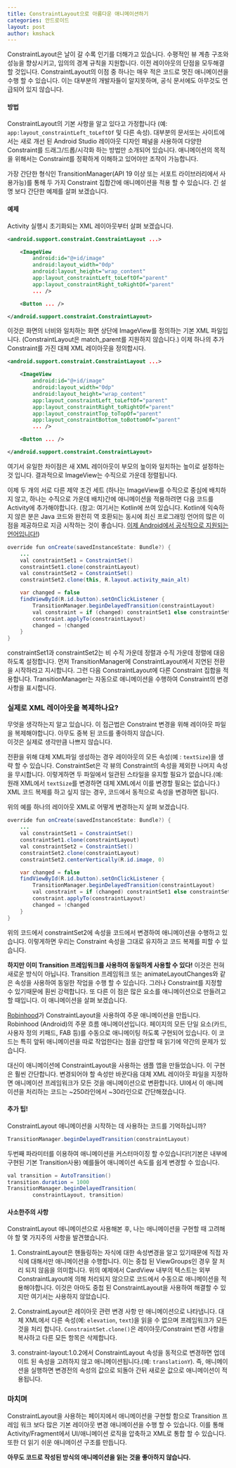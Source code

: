```yaml
---
title: ConstraintLayout으로 아름다운 애니메이션하기
categories: 안드로이드
layout: post
author: kmshack
---
```


ConstraintLayout은 날이 갈 수록 인기를 더해가고 있습니다. 수평적인 뷰 계층 구조와 성능을 향상시키고, 임의의 경계 규칙을 지원합니다. 이전 레이아웃의 단점을 모두해결 할 것입니다. ConstraintLayout의 이점 중 하나는 매우 적은 코드로 멋진 애니메이션을 수행 할 수 있습니다. 이는 대부분의 개발자들이 알지못하며, 공식 문서에도 아무것도 언급되어 있지 않습니다.

#### 방법
ConstraintLayout의 기본 사항을 알고 있다고 가정합니다 (예: `app:layout_constraintLeft_toLeftOf` 및 다른 속성). 대부분의 문서또는 사이트에서는 새로 개선 된 Android Studio 레이아웃 디자인 패널을 사용하여 다양한 Constraint를 드래그/드롭/시각화 하는 방법만 소개되어 있습니다. 애니메이션의 목적을 위해서는 Constraint를 정확하게 이해하고 있어야만 조작이 가능합니다.  

가장 간단한 형식인 TransitionManager(API 19 이상 또는 서포트 라이브러리에서 사용가능)를 통해 두 가지 Constraint 집합간에 애니메이션을 적용 할 수 있습니다. 긴 설명 보다 간단한 예제를 살펴 보겠습니다.

#### 예제
Activity 실행시 초기화되는 XML 레이아웃부터 살펴 보겠습니다.

```xml
<android.support.constraint.ConstraintLayout ...>

    <ImageView
        android:id="@+id/image"
        android:layout_width="0dp"
        android:layout_height="wrap_content"
        app:layout_constraintLeft_toLeftOf="parent"
        app:layout_constraintRight_toRightOf="parent"
        ... />

    <Button ... />

</android.support.constraint.ConstraintLayout>
```
이것은 화면의 너비와 일치하는 화면 상단에 ImageView를 정의하는 기본 XML 파일입니다. (ConstraintLayout은 match_parent를 지원하지 않습니다.) 이제 하나의 추가 Constraint를 가진 대체 XML 레이아웃을 정의합시다.

```xml
<android.support.constraint.ConstraintLayout ...>

    <ImageView
        android:id="@+id/image"
        android:layout_width="0dp"
        android:layout_height="wrap_content"
        app:layout_constraintLeft_toLeftOf="parent"
        app:layout_constraintRight_toRightOf="parent"
        app:layout_constraintTop_toTopOf="parent"
        app:layout_constraintBottom_toBottomOf="parent"
        ... />

    <Button ... />

</android.support.constraint.ConstraintLayout>
```

여기서 유일한 차이점은 새 XML 레이아웃이 부모의 높이와 일치하는 높이로 설정하는것 입니다. 결과적으로 ImageView는 수직으로 가운데 정렬됩니다.  

이제 두 개의 서로 다른 제약 조건 세트 (하나는 ImageView를 수직으로 중심에 배치하지 않고, 하나는 수직으로 가운데 배치)간에 애니메이션을 적용하려면 다음 코드를 Activity에 추가해야합니다.
(참고: 여기서는 Kotlin에 쓰여 있습니다. Kotlin에 익숙하지 않은 분은 Java 코드와 완전히 역 호환되는 동시에 최신 프로그래밍 언어의 많은 이점을 제공하므로 지금 시작하는 것이 좋습니다. [이제 Android에서 공식적으로 지원되는 언어입니다!](https://developer.android.com/kotlin/index.html))

```java
override fun onCreate(savedInstanceState: Bundle?) {
    ...
    val constraintSet1 = ConstraintSet()
    constraintSet1.clone(constraintLayout)
    val constraintSet2 = ConstraintSet()
    constraintSet2.clone(this, R.layout.activity_main_alt)

    var changed = false
    findViewById(R.id.button).setOnClickListener {
        TransitionManager.beginDelayedTransition(constraintLayout)
        val constraint = if (changed) constraintSet1 else constraintSet2
        constraint.applyTo(constraintLayout)
        changed = !changed
    }
}
```

constraintSet1과 constraintSet2는 비 수직 가운데 정렬과 수직 가운데 정렬에 대응하도록 설정합니다. 먼저 TransitionManager에 ConstraintLayout에서 지연된 전환을 시작하라고 지시합니다. 그런 다음 ConstraintLayout에 다른 Constraint 집합을 적용합니다. TransitionManager는 자동으로 애니메이션을 수행하여 Constraint의 변경 사항을 표시합니다.



### 실제로 XML 레이아웃을 복제하나요?  

무엇을 생각하는지 알고 있습니다. 이 접근법은 Constraint 변경을 위해 레이아웃 파일을 복제해야합니다. 아무도 중복 된 코드를 좋아하지 않습니다.  
이것은 실제로 생각만큼 나쁘지 않습니다.  

전환을 위해 대체 XML파일 생성하는 경우 레이아웃의 모든 속성(예 : `textSize`)을 생략 할 수 있습니다. ConstraintSet은 각 뷰의 Constraint의 속성을 제외한 나머지 속성을 무시합니다. 이렇게하면 두 파일에서 일관된 스타일을 유지할 필요가 없습니다.(예: 원래 XML에서 `textSize`를 변경하면 대체 XML에서 이를 변경할 필요는 없습니다.)
XML 코드 복제를 하고 싶지 않는 경우, 코드에서 동적으로 속성을 변경하면 됩니다.  

위의 예를 하나의 레이아웃 XML로 어떻게 변경하는지 살펴 보겠습니다.

```java
override fun onCreate(savedInstanceState: Bundle?) {
    ...
    val constraintSet1 = ConstraintSet()
    constraintSet1.clone(constraintLayout)
    val constraintSet2 = ConstraintSet()
    constraintSet2.clone(constraintLayout)
    constraintSet2.centerVertically(R.id.image, 0)

    var changed = false
    findViewById(R.id.button).setOnClickListener {
        TransitionManager.beginDelayedTransition(constraintLayout)
        val constraint = if (changed) constraintSet1 else constraintSet2
        constraint.applyTo(constraintLayout)
        changed = !changed
    }
}
```
위의 코드에서 constraintSet2에 속성을 코드에서 변경하여 애니메이션을 수행하고 있습니다. 이렇게하면 우리는 Constraint 속성을 그대로 유지하고 코드 복제를 피할 수 있습니다.  

**하지만 이미 Transition 프레임워크를 사용하여 동일하게 사용할 수 있다!**
이것은 전혀 새로운 방식이 아닙니다. Transition 프레임워크 또는 animateLayoutChanges와 같은 속성을 사용하여 동일한 작업을 수행 할 수 있습니다. 그러나 Constraint를 지정할 수 있기때문에 훤씬 강력합니다. 또 다른 이 점은 많은 요소를 애니메이션으로 만들려고 할 때입니다. 이 애니메이션을 살펴 보겠습니다.  

[Robinhood](https://robinhood.com)가 ConstraintLayout을 사용하여 주문 애니메이션을 만듭니다. Robinhood (Android)의 주문 흐름 애니메이션입니다. 페이지의 모든 단일 요소(카드, 사용자 정의 키패드, FAB 등)를 수동으로 애니메이팅 하도록 구현되어 있습니다. 이 코드는 특히 앞뒤 애니메이션을 따로 작업한다는 점을 감안할 때 읽기에 약간의 문제가 있습니다.  

대신이 애니메이션에 ConstraintLayout을 사용하는 샘플 앱을 만들었습니다. 이 구현은 훨씬 간단합니다. 변경되어야 할 속성만 바꾼다음 대체 XML 레이아웃 파일을 지정하면 애니메이션 프레임워크가 모든 것을 애니메이션으로 변환합니다. UI에서 이 애니메이션을 처리하는 코드는 ~250라인에서 ~30라인으로 간단해졌습니다.


#### 추가 팁!

ConstraintLayout 애니메이션을 시작하는 데 사용하는 코드를 기억하십니까?

```java
TransitionManager.beginDelayedTransition(constraintLayout)
```

두번째 파라미터를 이용하여 애니메이션을 커스터마이징 할 수있습니다!(기본은 내부에 구현된 기본 Transition사용) 예를들어 애니메이션 속도를 쉽게 변경할 수 있습니다.  

```java
val transition = AutoTransition()
transition.duration = 1000
TransitionManager.beginDelayedTransition(
        constraintLayout, transition)
```


#### 사소한주의 사항
ConstraintLayout 애니메이션으로 사용해본 후, 나는 애니메이션을 구현할 때 고려해야 할 몇 가지주의 사항을 발견했습니다.


1. ConstraintLayout은 핸들링하는 자식에 대한 속성변경을 알고 있기때문에 직접 자식에 대해서만 애니메이션을 수행합니다. 이는 중첩 된 ViewGroups인 경우 잘 처리 되지 않음을 의미합니다. 위의 예제에서 CardView 내부의 텍스트는 외부 ConstraintLayout에 의해 처리되지 않으므로 코드에서 수동으로 애니메이션을 적용해야합니다. 이것은 아마도 중첩 된 ConstraintLayout을 사용하여 해결할 수 있지만 여기서는 사용하지 않았습니다.
2. ConstraintLayout은 레이아웃 관련 변경 사항 만 애니메이션으로 나타냅니다. 대체 XML에서 다른 속성(예: `elevation`, `text`)을 읽을 수 없으며 프레임워크가 모든 것을 처리 합니다. `ConstraintSet.clone()`은 레이아웃/Constraint 변경 사항을 복사하고 다른 모든 항목은 삭제합니다.

3. constraint-layout:1.0.2에서 ConstraintLayout 속성을 동적으로 변경하면 업데이트 된 속성을 고려하지 않고 애니메이션됩니다.(예: `translationY`). 즉, 애니메이션을 실행하면 변경전의 속성의 값으로 되돌아 간뒤 새로운 값으로 애니메이션이 적용됩니다.  


### 마치며

ConstraintLayout을 사용하는 페이지에서 애니메이션을 구현할 함으로 Transition 프레임 워크 보다 많은 기본 레이아웃 변경 애니메이션을 수행 할 수 있습니다. 이를 통해 Activity/Fragment에서 UI/애니메이션 로직을 압축하고 XML로 통합 할 수 있습니다. 또한 더 읽기 쉬운 애니메이션 구조를 만듭니다.  


**아무도 코드로 작성된 방식의 애니메이션을 읽는 것을 좋아하지 않습니다.**